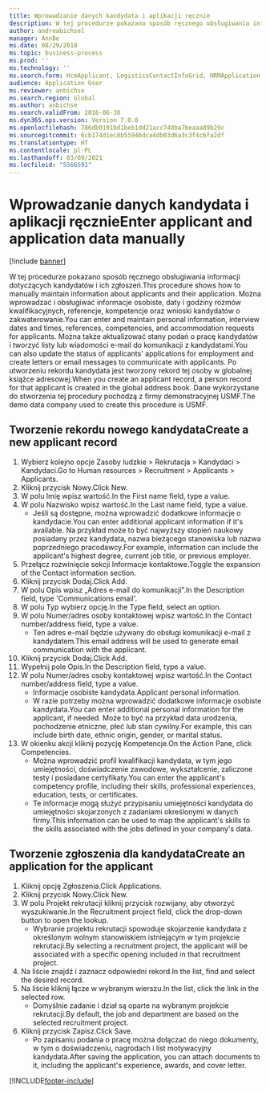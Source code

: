 ```yaml
---
title: Wprowadzanie danych kandydata i aplikacji ręcznie
description: W tej procedurze pokazano sposób ręcznego obsługiwania informacji dotyczących kandydatów i ich zgłoszeń.
author: andreabichsel
manager: AnnBe
ms.date: 08/29/2018
ms.topic: business-process
ms.prod: ''
ms.technology: ''
ms.search.form: HcmApplicant, LogisticsContactInfoGrid, HRMApplication,  DirPartyTable
audience: Application User
ms.reviewer: anbichse
ms.search.region: Global
ms.author: anbichse
ms.search.validFrom: 2016-06-30
ms.dyn365.ops.version: Version 7.0.0
ms.openlocfilehash: 786db0191bd1beb1dd21acc748ba7beaaa89b29c
ms.sourcegitcommit: 6cb174d1ec8b55946dca4db03d6a3c3f4c6fa2df
ms.translationtype: HT
ms.contentlocale: pl-PL
ms.lasthandoff: 03/09/2021
ms.locfileid: "5566591"
---
```

# <a name="enter-applicant-and-application-data-manually"></a><span data-ttu-id="5bbcf-103">Wprowadzanie danych kandydata i aplikacji ręcznie</span><span class="sxs-lookup"><span data-stu-id="5bbcf-103">Enter applicant and application data manually</span></span>

[!include [banner](../../includes/banner.md)]

<span data-ttu-id="5bbcf-104">W tej procedurze pokazano sposób ręcznego obsługiwania informacji dotyczących kandydatów i ich zgłoszeń.</span><span class="sxs-lookup"><span data-stu-id="5bbcf-104">This procedure shows how to manually maintain information about applicants and their application.</span></span>   <span data-ttu-id="5bbcf-105">Można wprowadzać i obsługiwać informacje osobiste, daty i godziny rozmów kwalifikacyjnych, referencje, kompetencje oraz wnioski kandydatów o zakwaterowanie.</span><span class="sxs-lookup"><span data-stu-id="5bbcf-105">You can enter and maintain personal information, interview dates and times, references, competencies, and accommodation requests for applicants.</span></span> <span data-ttu-id="5bbcf-106">Można także aktualizować stany podań o pracę kandydatów i tworzyć listy lub wiadomości e-mail do komunikacji z kandydatami.</span><span class="sxs-lookup"><span data-stu-id="5bbcf-106">You can also update the status of applicants' applications for employment and create letters or email messages to communicate with applicants.</span></span> <span data-ttu-id="5bbcf-107">Po utworzeniu rekordu kandydata jest tworzony rekord tej osoby w globalnej książce adresowej.</span><span class="sxs-lookup"><span data-stu-id="5bbcf-107">When you create an applicant record, a person record for that applicant is created in the global address book.</span></span>       <span data-ttu-id="5bbcf-108">Dane wykorzystane do stworzenia tej procedury pochodzą z firmy demonstracyjnej USMF.</span><span class="sxs-lookup"><span data-stu-id="5bbcf-108">The demo data company used to create this procedure is USMF.</span></span>


## <a name="create-a-new-applicant-record"></a><span data-ttu-id="5bbcf-109">Tworzenie rekordu nowego kandydata</span><span class="sxs-lookup"><span data-stu-id="5bbcf-109">Create a new applicant record</span></span>
1. <span data-ttu-id="5bbcf-110">Wybierz kolejno opcje Zasoby ludzkie > Rekrutacja > Kandydaci > Kandydaci.</span><span class="sxs-lookup"><span data-stu-id="5bbcf-110">Go to Human resources > Recruitment > Applicants > Applicants.</span></span>
2. <span data-ttu-id="5bbcf-111">Kliknij przycisk Nowy.</span><span class="sxs-lookup"><span data-stu-id="5bbcf-111">Click New.</span></span>
3. <span data-ttu-id="5bbcf-112">W polu Imię wpisz wartość.</span><span class="sxs-lookup"><span data-stu-id="5bbcf-112">In the First name field, type a value.</span></span>
4. <span data-ttu-id="5bbcf-113">W polu Nazwisko wpisz wartość.</span><span class="sxs-lookup"><span data-stu-id="5bbcf-113">In the Last name field, type a value.</span></span>
    * <span data-ttu-id="5bbcf-114">Jeśli są dostępne, można wprowadzić dodatkowe informacje o kandydacie.</span><span class="sxs-lookup"><span data-stu-id="5bbcf-114">You can enter additional applicant information if it's available.</span></span> <span data-ttu-id="5bbcf-115">Na przykład może to być najwyższy stopień naukowy posiadany przez kandydata, nazwa bieżącego stanowiska lub nazwa poprzedniego pracodawcy.</span><span class="sxs-lookup"><span data-stu-id="5bbcf-115">For example, information can include the applicant's highest degree, current job title, or previous employer.</span></span>  
5. <span data-ttu-id="5bbcf-116">Przełącz rozwinięcie sekcji Informacje kontaktowe.</span><span class="sxs-lookup"><span data-stu-id="5bbcf-116">Toggle the expansion of the Contact information section.</span></span>
6. <span data-ttu-id="5bbcf-117">Kliknij przycisk Dodaj.</span><span class="sxs-lookup"><span data-stu-id="5bbcf-117">Click Add.</span></span>
7. <span data-ttu-id="5bbcf-118">W polu Opis wpisz „Adres e-mail do komunikacji”.</span><span class="sxs-lookup"><span data-stu-id="5bbcf-118">In the Description field, type 'Communications email'.</span></span>
8. <span data-ttu-id="5bbcf-119">W polu Typ wybierz opcję.</span><span class="sxs-lookup"><span data-stu-id="5bbcf-119">In the Type field, select an option.</span></span>
9. <span data-ttu-id="5bbcf-120">W polu Numer/adres osoby kontaktowej wpisz wartość.</span><span class="sxs-lookup"><span data-stu-id="5bbcf-120">In the Contact number/address field, type a value.</span></span>
    * <span data-ttu-id="5bbcf-121">Ten adres e-mail będzie używany do obsługi komunikacji e-mail z kandydatem.</span><span class="sxs-lookup"><span data-stu-id="5bbcf-121">This email address will be used to generate email communication with the applicant.</span></span>  
10. <span data-ttu-id="5bbcf-122">Kliknij przycisk Dodaj.</span><span class="sxs-lookup"><span data-stu-id="5bbcf-122">Click Add.</span></span>
11. <span data-ttu-id="5bbcf-123">Wypełnij pole Opis.</span><span class="sxs-lookup"><span data-stu-id="5bbcf-123">In the Description field, type a value.</span></span>
12. <span data-ttu-id="5bbcf-124">W polu Numer/adres osoby kontaktowej wpisz wartość.</span><span class="sxs-lookup"><span data-stu-id="5bbcf-124">In the Contact number/address field, type a value.</span></span>
    * <span data-ttu-id="5bbcf-125">Informacje osobiste kandydata.</span><span class="sxs-lookup"><span data-stu-id="5bbcf-125">Applicant personal information.</span></span>  
    * <span data-ttu-id="5bbcf-126">W razie potrzeby można wprowadzić dodatkowe informacje osobiste kandydata.</span><span class="sxs-lookup"><span data-stu-id="5bbcf-126">You can enter additional personal information for the applicant, if needed.</span></span> <span data-ttu-id="5bbcf-127">Może to być na przykład data urodzenia, pochodzenie etniczne, płeć lub stan cywilny.</span><span class="sxs-lookup"><span data-stu-id="5bbcf-127">For example, this can include birth date, ethnic origin, gender, or marital status.</span></span>  
13. <span data-ttu-id="5bbcf-128">W okienku akcji kliknij pozycję Kompetencje.</span><span class="sxs-lookup"><span data-stu-id="5bbcf-128">On the Action Pane, click Competencies.</span></span>
    * <span data-ttu-id="5bbcf-129">Można wprowadzić profil kwalifikacji kandydata, w tym jego umiejętności, doświadczenie zawodowe, wykształcenie, zaliczone testy i posiadane certyfikaty.</span><span class="sxs-lookup"><span data-stu-id="5bbcf-129">You can enter the applicant's competency profile, including their skills, professional experiences, education, tests, or certificates.</span></span>  
    * <span data-ttu-id="5bbcf-130">Te informacje mogą służyć przypisaniu umiejętności kandydata do umiejętności skojarzonych z zadaniami określonymi w danych firmy.</span><span class="sxs-lookup"><span data-stu-id="5bbcf-130">This information can be used to map the applicant's skills to the skills associated with the jobs defined in your company's data.</span></span>   

## <a name="create-an-application-for-the-applicant"></a><span data-ttu-id="5bbcf-131">Tworzenie zgłoszenia dla kandydata</span><span class="sxs-lookup"><span data-stu-id="5bbcf-131">Create an application for the applicant</span></span>
1. <span data-ttu-id="5bbcf-132">Kliknij opcję Zgłoszenia.</span><span class="sxs-lookup"><span data-stu-id="5bbcf-132">Click Applications.</span></span>
2. <span data-ttu-id="5bbcf-133">Kliknij przycisk Nowy.</span><span class="sxs-lookup"><span data-stu-id="5bbcf-133">Click New.</span></span>
3. <span data-ttu-id="5bbcf-134">W polu Projekt rekrutacji kliknij przycisk rozwijany, aby otworzyć wyszukiwanie.</span><span class="sxs-lookup"><span data-stu-id="5bbcf-134">In the Recruitment project field, click the drop-down button to open the lookup.</span></span>
    * <span data-ttu-id="5bbcf-135">Wybranie projektu rekrutacji spowoduje skojarzenie kandydata z określonym wolnym stanowiskiem istniejącym w tym projekcie rekrutacji.</span><span class="sxs-lookup"><span data-stu-id="5bbcf-135">By selecting a recruitment project, the applicant will be associated with a specific opening included in that recruitment project.</span></span>  
4. <span data-ttu-id="5bbcf-136">Na liście znajdź i zaznacz odpowiedni rekord.</span><span class="sxs-lookup"><span data-stu-id="5bbcf-136">In the list, find and select the desired record.</span></span>
5. <span data-ttu-id="5bbcf-137">Na liście kliknij łącze w wybranym wierszu.</span><span class="sxs-lookup"><span data-stu-id="5bbcf-137">In the list, click the link in the selected row.</span></span>
    * <span data-ttu-id="5bbcf-138">Domyślnie zadanie i dział są oparte na wybranym projekcie rekrutacji.</span><span class="sxs-lookup"><span data-stu-id="5bbcf-138">By default, the job and department are based on the selected recruitment project.</span></span>  
6. <span data-ttu-id="5bbcf-139">Kliknij przycisk Zapisz.</span><span class="sxs-lookup"><span data-stu-id="5bbcf-139">Click Save.</span></span>
    * <span data-ttu-id="5bbcf-140">Po zapisaniu podania o pracę można dołączać do niego dokumenty, w tym o doświadczeniu, nagrodach i list motywacyjny kandydata.</span><span class="sxs-lookup"><span data-stu-id="5bbcf-140">After saving the application, you can attach documents to it, including the applicant's experience, awards, and cover letter.</span></span>  



[!INCLUDE[footer-include](../../../../includes/footer-banner.md)]
